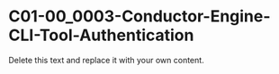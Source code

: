 

# C01-00_0003-Conductor-Engine-CLI-Tool-Authentication

Delete this text and replace it with your own content.
